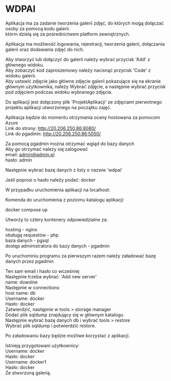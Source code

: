 # WDPAI

Aplikacja ma za zadanie tworzenia galerii zdjęć, do których mogą dołączać osoby za pomocą kodu galerii. <br>
którm dzielą się za pośrednictwem platform zewnętrznych.

Aplikacja ma możliwość logowania, rejestracji, tworzenia galerii, dołączania galerii oraz dodawania zdjęć do nich.

Aby stworzyć lub dołączyć do galerii należy wybrać przycisk 'Add' z głównego widoku.<br>
Aby zobaczyć kod zaproszeniowy należy nacisnąć przycisk 'Code' z widoku galerii.<br>
Aby ustawić zdjęcie jako główne zdjęcie galerii pokazujące się na ekranie głównym użytkownika, należy
Wybrać zdjęcie, a następnie wybrać przycisk pod zdjęciem podczas widoku wybranego zdjęcia.

Do aplikacji jest dołączony plik 'ProjektAplikacji' ze zdjęciami pierwotnego projektu aplikacji utworzonego na początku zajęć.

Aplikacja będzie do momentu otrzymania oceny hostowana za pomocom Azure<br>
Link do strony: http://20.206.250.86:8080/<br>
Link do pgadmin: http://20.206.250.86:5050/

Za pomocą pgadmin można otrzymać wgląd do bazy danych<br>
Aby go otrzymać należy się zalogować<br>
email: admin@admin.pl<br>
hasło: admin<br>

Następnie wybrać bazę danych z listy o nazwie 'wdpai'

Jeśli poprosi o hasło należy podać: docker

W przypadku uruchomienia aplikacji na localhost:

Komenda do uruchomienia z poziomu katalogu aplikacji:

docker compose up

Utworzy to cztery kontenery odpowiedzialne za:

hosting - nginx<br>
obsługę requestów - php<br>
baza danych - pgsql<br>
dostęp administratora do bazy danych - pgadmin

Po uruchominiu programu za pierwszym razem należy załadować bazę danych przez pgadmin

Ten sam email i hasło co wcześniej<br>
Następnie trzeba wybrać: 'Add new server'<br>
name: dowolne<br>
Następnie w connections:<br>
host name: db<br>
Username: docker<br>
Hasło: docker<br>
Zatwierdzić, następnie w tools > storage manager<br>
Dodać plik sqldump znajdujący się w głównym katalogu<br>
Następnie wybrać bazę danych db i  wybrać tools > restore<br>
Wybrać plik sqldump i potwierdzić restore.

Po załadowaniu bazy będzie możliwe korzystać z aplikacji.

Istnieją przygotowani użytkownicy:<br>
Username: docker<br>
Hasło: docker<br>
Username: docker1<br>
Hasło: docker<br>
Ze stworzoną galerią.
